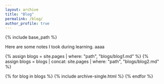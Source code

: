 ```yaml
---
layout: archive
title: "Blog"
permalink: /blog/
author_profile: true
---
```


{% include base_path %}

Here are some notes I took during learning. aaaa


{% assign blogs = site.pages | where: "path", "blogs/blog1.md" %}
{% assign blogs = blogs | concat: site.pages | where: "path", "blogs/blog2.md" %}

{% for blog in blogs %}
  {% include archive-single.html %}
{% endfor %}


<!-- {% assign post = site.blogs | where: "path", "blog1.md" %}
{% include archive-single.html %}

{% assign post = site.blogs | where: "path", "blog2.md" %}
{% include archive-single.html %} -->
